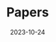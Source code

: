 ---
title: "Papers"
type: landing
date: 2023-10-24

design:
  spacing: '2rem'

sections:

  - block: markdown
    content:
      title: 'Book Chapters'
      text: |-
        <div style="font-size: 1rem; text-align: left; width: 1000px; margin: 0 auto;">
          • T. Scargill, S. Eom, Y. Chen, M. Gorlatova, <i>Ambient intelligence for next-generation augmented reality</i>, to appear in <i>Springer Handbook of the Metaverse</i>, Springer (invited book chapter).
        </div>
    design:
      columns: '1'

  - block: markdown
    content:
      title: 'Journal Articles'
      text: |-
        <div style="font-size: 1rem; text-align: left; width: 1000px; margin: 0 auto;">
          • Y. Chen, S. Omoma, H. Kwon, H. Inaltekin, M. Gorlatova, "Quantifying and exploiting VR frame correlations: An application of a statistical model for viewport pose," <i>IEEE Transactions on Mobile Computing</i>, vol. 23, no. 12, pp. 11466–11482, Dec. 2024.<br>
          • Y. Han, Y. Chen, R. Wang, J. Wu, M. Gorlatova, "Intelli-AR preloading: A learning approach to proactive hologram transmissions in mobile AR," <i>IEEE Internet of Things Journal</i>, vol. 9, no. 18, pp. 17714–17727, Sept. 2022.<br>
          • Y. Chen, H. Zhang, "Exploiting transmission and caching diversity in cache-enabled user-centric network: analysis and optimization," <i>IEEE Access</i>, vol. 7, pp. 65934–65943, May 2019.<br>
          • H. Zhang, Y. Chen, Z. Han, "Explicit modeling and performance analysis of cell group selection with backhaul-aware biasing," <i>IEEE Wireless Communications Letters</i>, vol. 8, no. 1, pp. 273–276, Feb. 2019.<br>
          • H. Zhang, Y. Chen, Z. Yang, "Hierarchical cache-aided transmission cooperation in 5G user-centric network: Performance analysis and design insights," <i>Journal of Network and Computer Applications</i>, vol. 111, pp. 17–27, Jun. 2018.<br>
          • H. Zhang, Y. Chen, Z. Yang, X. Zhang, "Flexible coverage for backhaul-limited ultra-dense heterogeneous networks: throughput analysis and η-optimal biasing," <i>IEEE Transactions on Vehicular Technology</i>, vol. 67, no. 5, pp. 4161–4172, May 2018.<br>
          • H. Zhang, Y. Chen, Y. Liu, "Spatial correlation based analysis of power control in user-centric 5G networks," <i>IET Communications</i>, vol. 12, no. 3, pp. 326–333, Feb. 2018.<br>
          • H. Zhang, Y. Chen, D. Li, Y. Wang, "Low-complexity sliding window block decoding using bit-flipping for OVFDM systems," <i>IEEE Access</i>, vol. 5, pp. 25171–25180, Nov. 2017.
        </div>
    design:
      columns: '1'

  - block: markdown
    content:
      title: 'Conference Proceedings'
      text: |-
        <div style="font-size: 1rem; text-align: left; width: 1000px; margin: 0 auto;">
          • T. Hu, T. Scargill, F. Yan, Y. Chen, G. Lan, M. Gorlatova, "SEESys: Online Pose Error Estimation System for Visual SLAM," in Proc. ACM SenSys, 2024. (18.5% acceptance rate)<br>
          • L. Duan, Y. Chen, Z. Qu, M. McGrath, E. Ehmke, M. Gorlatova, "BiGuide: A bi-level data acquisition guidance for object detection on mobile devices," in Proc. ACM/IEEE IPSN, May 2024. (21.5% acceptance rate)<br>
          • L. Duan, T. Scargill, Y. Chen, M. Gorlatova, "3D object detection with VI-SLAM point clouds: the impact of object and environment characteristics on model performance," in Proc. IEEE ICRA, May 2024.<br>
          • T. Scargill, Y. Chen, T. Hu, M. Gorlatova, "SiTAR: Situated trajectory analysis for in-the-wild pose error estimation," in Proc. IEEE ISMAR, Oct. 2023.<br>
          • Y. Chen, H. Inaltekin, M. Gorlatova, "AdaptSLAM: Edge-assisted adaptive SLAM with resource constraints via uncertainty minimization," in Proc. IEEE INFOCOM, May 2023. (19.2%)<br>
          • T. Scargill, Y. Chen, N. Marzen, M. Gorlatova, "Integrated design of augmented reality spaces using virtual environments," in Proc. IEEE ISMAR, Oct. 2022. (21%)<br>
          • Y. Chen, H. Kwon, H. Inaltekin, M. Gorlatova, "VR viewport pose model for quantifying and exploiting frame correlations," in Proc. IEEE INFOCOM, May 2022. (19.9%)<br>
          • Y. Chen, H. Zhang, "Outage probability and average rate analysis of user-centric ultra-dense networks," in Proc. IEEE ICC, May 2019.<br>
          • Y. Chen, H. Zhang, "Matérn-like model based analysis for power control in user-centric 5G networks," in Proc. IEEE PIMRC, Oct. 2017.<br>
          • Y. Chen, Z. Yang, H. Zhang, "Opportunistic-based dynamic interference coordination in dense small cells deployment," in Proc. IEEE PIMRC, Oct. 2017.
        </div>
    design:
      columns: '1'

  - block: markdown
    content:
      title: 'Workshop Proceedings'
      text: |-
        <div style="font-size: 1rem; text-align: left; width: 1000px; margin: 0 auto;">
          • S. Ding, Y. Chen, "RAG-VR: Leveraging retrieval-augmented generation for 3D question answering in VR environments," to appear in Proc. IEEE Workshop on Generative Artificial Intelligence meets Extended Reality (GenAI-XR), Mar. 2025 (co-located with IEEE VR’25).<br>
          • T. Scargill, Y. Chen, S. Eom, J. Dunn, M. Gorlatova, "Environmental, user, and social context-aware augmented reality for supporting personal development and change," in Proc. IEEE Workshop for Building the Foundations of the Metaverse, Mar. 2022 (co-located with IEEE VR’22).
        </div>
    design:
      columns: '1'

  - block: markdown
    content:
      title: 'Poster and Demo Presentations'
      text: |-
        <div style="font-size: 1rem; text-align: left; width: 1000px; margin: 0 auto;">
          • L. Zhang, M. Prather, D. Haynes, Y. Chen, Y. Li, "Saving the polar bears: A collaborative VR storytelling experience enhanced by multi-scale and multi-view WiM Designs," to appear in IEEE Conference on Virtual Reality and 3D User Interfaces Abstracts and Workshops (VRW), Mar. 2025.<br>
          • T. Hu, T. Scargill, Y. Chen, G. Lan, M. Gorlatova, "DNN-based SLAM tracking error online estimation," in Proc. ACM MobiCom, Oct. 2023. [Video of the demo]<br>
          • L. Duan, Y. Chen, M. Gorlatova, "Demo Abstract: BiGuide: A bi-level data acquisition guidance for object detection on mobile devices," in Proc. ACM/IEEE IPSN, May 2023. [Video of the demo]<br>
          • Y. Chen, J. Sarik, H. Inaltekin, M. Gorlatova, "Demo: Demonstrating resource-efficient SLAM in virtual spacecraft environments," in Proc. IEEE INFOCOM, May 2023. [Video of the demo]<br>
          • Y. Chen, H. Inaltekin, M. Gorlatova, "Demo: Pixel similarity-based content reuse in edge-assisted virtual reality," in Proc. IEEE INFOCOM, May 2022. [Video of the demo]<br>
          • Y. Chen, "A statistical model for device pose in virtual reality," CRA-WP Grad Cohort for Women, Apr. 2021.<br>
          • Y. Chen, "Performance analysis for cache-enabled user-centric networks," 8th Networking Networking Women Workshop (N2Women), Nov. 2019.
        </div>
    design:
      columns: '1'
---